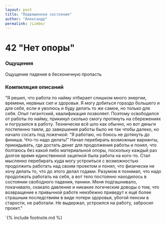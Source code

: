 ```yaml
---
layout: post
title: "Подвешенное состояние"
author: "Александр"
permalink: /Limbo/
---
```


# 42 "Нет опоры"

### Ощущения
Ощущение падения в бесконечную пропасть

### Компиляция описаний
"Я решил, что работа по найму отбирает слишком много энергии, времени, нервных сил и здоровья. Я могу добиться гораздо большего и для себя, если я уволюсь и буду делать то же самое, но только для себя. Опыт гигантский, квалификация позволяет. Поэтому освободился от работы по найму, прикинул сколько смогу протянуть на сбережениях и погрузился в работу. Технически всё шло как обычно, но вот деньги постепенно таяли, до завершения работы было не так чтобы далеко, но начало сосать под ложечкой: "Я работаю, но боюсь не дотянуть до финиша. Что-то надо делать!" Начал перебирать возможные варианты, прикидывать, где достать денег для продолжения работы и понял, что болтаюсь без какой либо материальной опоры, поскольку каждый раз долгое время единственной зацепкой была работа на кого-то. Стал мысленно перебирать куда могу устроиться с возможностью продолжить работать над своим проектом и понял, что физически не хочу делать то, что до этого делал годами. Разумом я понимал, что надо продолжать работать на себя, а вот тело постоянно находилось в состоянии свободного падения, паники. Меня подташнивало, покачивало, скакало давление и никакие логические доводы о том, что возвращение к привычной работе неизбежно приведут к ещё более страшным последствиям в виде потери здоровья,  убогой пенсии в старости, не работали. Не выдержал, устроился на работу, забросил проект."

`{% include footnote.md %}
